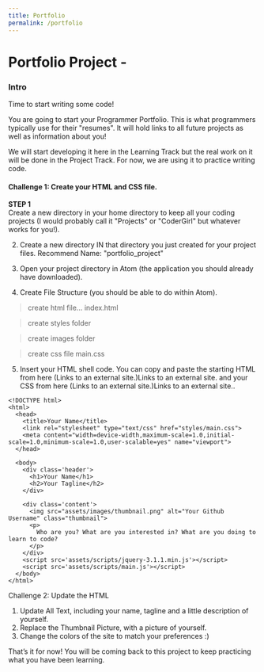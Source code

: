 ```yaml
---
title: Portfolio
permalink: /portfolio
---
```


# Portfolio Project -

### Intro
Time to start writing some code!

You are going to start your Programmer Portfolio. This is what programmers typically use for their "resumes". It will hold links to all future projects as well as information about you!

We will start developing it here in the Learning Track but the real work on it will be done in the Project Track. For now, we are using it to practice writing code.


#### Challenge 1: Create your HTML and CSS file.

**STEP 1**   
Create a new directory in your home directory to keep all your coding projects (I would probably call it "Projects" or "CoderGirl" but whatever works for you!).

2) Create a new directory IN that directory you just created for your project files. Recommend Name: "portfolio_project"

3) Open your project directory in Atom (the application you should already have downloaded).

4) Create File Structure (you should be able to do within Atom).

> create html file... index.html

> create styles folder

> create images folder

> create css file main.css

5) Insert your HTML shell code. You can copy and paste the starting HTML from here (Links to an external site.)Links to an external site. and your CSS from here (Links to an external site.)Links to an external site..

```
<!DOCTYPE html>
<html>
  <head>
    <title>Your Name</title>
    <link rel="stylesheet" type="text/css" href="styles/main.css">
    <meta content="width=device-width,maximum-scale=1.0,initial-scale=1.0,minimum-scale=1.0,user-scalable=yes" name="viewport">
  </head>

  <body>
    <div class='header'>
      <h1>Your Name</h1>
      <h2>Your Tagline</h2>
    </div>

    <div class='content'>
      <img src="assets/images/thumbnail.png" alt="Your Github Username" class="thumbnail">
      <p>
        Who are you? What are you interested in? What are you doing to learn to code?
      </p>
    </div>
    <script src='assets/scripts/jquery-3.1.1.min.js'></script>
    <script src='assets/scripts/main.js'></script>
  </body>
</html>
```


Challenge 2: Update the HTML

1) Update All Text, including your name, tagline and a little description of yourself.
2) Replace the Thumbnail Picture, with a picture of yourself.
3) Change the colors of the site to match your preferences :)

That’s it for now! You will be coming back to this project to keep practicing what you have been learning.
